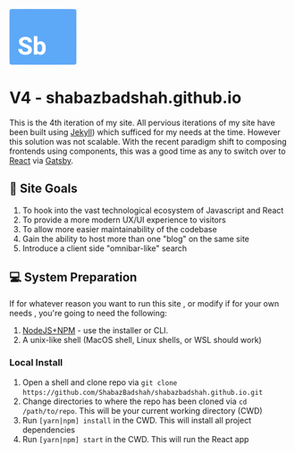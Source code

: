 ![logo](./readme-logo.png)

# V4 - shabazbadshah.github.io

This is the 4th iteration of my site. All pervious iterations of my site have been built using [Jekyll](http://jekyllrb.com/)) which sufficed for my needs at the time. However this solution was not scalable. With the recent paradigm shift to composing frontends using components, this was a good time as any to switch over to [React](https://reactjs.org/) via [Gatsby](gatsbyjs.org/).

## 🏁 Site Goals

1. To hook into the vast technological ecosystem of Javascript and React
2. To provide a more modern UX/UI experience to visitors
3. To allow more easier maintainability of the codebase
4. Gain the ability to host more than one "blog" on the same site
5. Introduce a client side "omnibar-like" search

## 💻 System Preparation

If for whatever reason you want to run this site , or modify if for your own needs , you're going to need the following:

1. [NodeJS+NPM](http://nodejs.org) - use the installer or CLI.
2. A unix-like shell (MacOS shell, Linux shells, or WSL should work)

### Local Install

1. Open a shell and clone repo via `git clone https://github.com/ShabazBadshah/shabazbadshah.github.io.git`
2. Change directories to where the repo has been cloned via ```cd /path/to/repo```. This will be your current working directory (CWD)
3. Run `[yarn|npm] install` in the CWD. This will install all project dependencies
4. Run `[yarn|npm] start` in the CWD. This will run the React app
